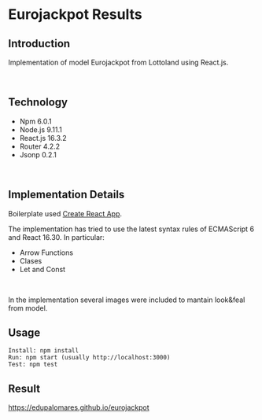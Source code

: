 # Eurojackpot Results

## Introduction

Implementation of model Eurojackpot from Lottoland using React.js.

<br>

## Technology

* Npm		6.0.1
* Node.js 	9.11.1
* React.js 	16.3.2
* Router	4.2.2
* Jsonp		0.2.1


<br>

## Implementation Details

Boilerplate used [Create React App](https://github.com/facebookincubator/create-react-app).

The implementation has tried to use the latest syntax rules of ECMAScript 6
and React 16.30. In particular:

* Arrow Functions
* Clases
* Let and Const

<br>

In the implementation several images were included to mantain look&feal from model.

	  
## Usage	  

```
Install: npm install
Run: npm start (usually http://localhost:3000)
Test: npm test
```

## Result

https://edupalomares.github.io/eurojackpot
